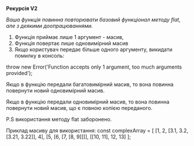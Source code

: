 **Рекурсія V2** 

_Ваша функція повинна повторювати базовий функціонал методу flat, але з деякими доопрацюваннями._

1. Функція приймає лише 1 аргумент - масив,
2. Функція повертає лише одновимірний масив
3. Якщо користувач передає більше одного аргументу, викидати помилку в консоль:

throw new Error('Function accepts only 1 argument, too much arguments provided');

Якщо в функцію передали багатовимірний масив, то вона повинна повернути новий одновимірний масив.

Якщо в функцію передали одновимірний масив, то вона повинна повернути новий масив, що є повною копією переданого.

P.S використання методу flat заборонено.

Приклад масиву для використання:
const complexArray = [
[1, 2, [3.1, 3.2, [3.21, 3.22]], 4],
[5, [6, [7, [8, 9]]]],
[[10, 11], 12, 13]
];
